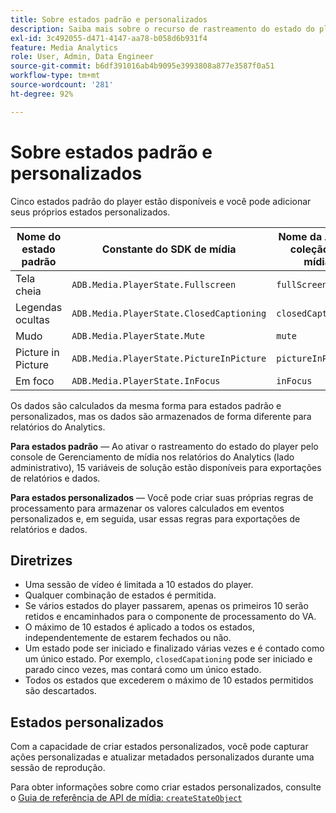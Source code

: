 ```yaml
---
title: Sobre estados padrão e personalizados
description: Saiba mais sobre o recurso de rastreamento do estado do player, incluindo requisitos e diretrizes para implementar e relatar estados padrão e personalizados do player.
exl-id: 3c492055-d471-4147-aa78-b058d6b931f4
feature: Media Analytics
role: User, Admin, Data Engineer
source-git-commit: b6df391016ab4b9095e3993808a877e3587f0a51
workflow-type: tm+mt
source-wordcount: '281'
ht-degree: 92%

---
```


# Sobre estados padrão e personalizados

Cinco estados padrão do player estão disponíveis e você pode adicionar seus próprios estados personalizados.

| Nome do estado padrão | Constante do SDK de mídia | Nome da API da coleção de mídia |
|-----------------------|------------------------------------------|-----------------------------|
| Tela cheia | `ADB.Media.PlayerState.Fullscreen` | `fullScreen` |
| Legendas ocultas | `ADB.Media.PlayerState.ClosedCaptioning` | `closedCaptioning` |
| Mudo | `ADB.Media.PlayerState.Mute` | `mute` |
| Picture in Picture | `ADB.Media.PlayerState.PictureInPicture` | `pictureInPicture` |
| Em foco | `ADB.Media.PlayerState.InFocus` | `inFocus` |

Os dados são calculados da mesma forma para estados padrão e personalizados, mas os dados são armazenados de forma diferente para relatórios do Analytics.

**Para estados padrão** — Ao ativar o rastreamento do estado do player pelo console de Gerenciamento de mídia nos relatórios do Analytics (lado administrativo), 15 variáveis de solução estão disponíveis para exportações de relatórios e dados.

**Para estados personalizados** — Você pode criar suas próprias regras de processamento para armazenar os valores calculados em eventos personalizados e, em seguida, usar essas regras para exportações de relatórios e dados.

## Diretrizes

* Uma sessão de vídeo é limitada a 10 estados do player.
* Qualquer combinação de estados é permitida.
* Se vários estados do player passarem, apenas os primeiros 10 serão retidos e encaminhados para o componente de processamento do VA.
* O máximo de 10 estados é aplicado a todos os estados, independentemente de estarem fechados ou não.
* Um estado pode ser iniciado e finalizado várias vezes e é contado como um único estado. Por exemplo, `closedCapationing` pode ser iniciado e parado cinco vezes, mas contará como um único estado.
* Todos os estados que excederem o máximo de 10 estados permitidos são descartados.

## Estados personalizados

Com a capacidade de criar estados personalizados, você pode capturar ações personalizadas e atualizar metadados personalizados durante uma sessão de reprodução.

Para obter informações sobre como criar estados personalizados, consulte o [Guia de referência de API de mídia: `createStateObject`](https://aep-sdks.gitbook.io/docs/using-mobile-extensions/adobe-media-analytics/media-api-reference#createstateobject)
